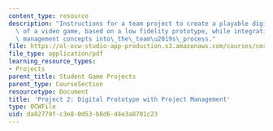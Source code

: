 ```yaml
---
content_type: resource
description: "Instructions for a team project to create a playable digital prototype\
  \ of a video game, based on a low fidelity prototype, while integrating project\
  \ management concepts into\_the\_team\u2019s\_process."
file: https://ol-ocw-studio-app-production.s3.amazonaws.com/courses/cms-611j-creating-video-games-fall-2014/da82779fc3e80d53b8d6d4e3a8701c23_MITCMS_611JF14_project2.pdf
file_type: application/pdf
learning_resource_types:
- Projects
parent_title: Student Game Projects
parent_type: CourseSection
resourcetype: Document
title: 'Project 2: Digital Prototype with Project Management'
type: OCWFile
uid: da82779f-c3e8-0d53-b8d6-d4e3a8701c23
---
```

